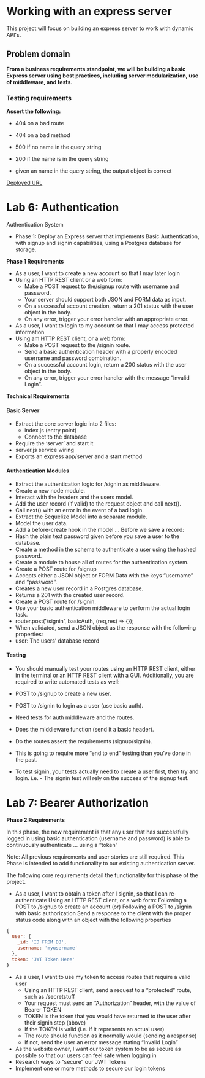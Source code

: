 # Working with an express server

This project will focus on building an express server to work with dynamic API's.

## Problem domain

**From a business requirements standpoint, we will be building a basic Express server using best practices, including server modularization, use of middleware, and tests.**

### Testing requirements

**Assert the following:**

- 404 on a bad route

- 404 on a bad method

- 500 if no name in the query string

- 200 if the name is in the query string

- given an name in the query string, the output object is correct

[Deployed URL](https://basic-express-server-steele.onrender.com/)

# Lab 6: Authentication

Authentication System 

- Phase 1: Deploy an Express server that implements Basic Authentication, with signup and signin capabilities, using a Postgres database for storage.

**Phase 1 Requirements**

- As a user, I want to create a new account so that I may later login
- Using an HTTP REST client or a web form:
  - Make a POST request to the/signup route with username and password.
  - Your server should support both JSON and FORM data as input.
  - On a successful account creation, return a 201 status with the user object in the body.
  - On any error, trigger your error handler with an appropriate error.
- As a user, I want to login to my account so that I may access protected information
- Using am HTTP REST client, or a web form:
  - Make a POST request to the /signin route.
  - Send a basic authentication header with a properly encoded username and password combination.
  - On a successful account login, return a 200 status with the user object in the body.
  - On any error, trigger your error handler with the message “Invalid Login”.

**Technical Requirements**

#### Basic Server

- Extract the core server logic into 2 files:
  - index.js (entry point)
  - Connect to the database
- Require the ‘server’ and start it
- server.js service wiring
- Exports an express app/server and a start method

#### Authentication Modules

- Extract the authentication logic for /signin as middleware.
- Create a new node module.
- Interact with the headers and the users model.
- Add the user record (if valid) to the request object and call next().
- Call next() with an error in the event of a bad login.
- Extract the Sequelize Model into a separate module.
- Model the user data.
- Add a before-create hook in the model … Before we save a record:
- Hash the plain text password given before you save a user to the database.
- Create a method in the schema to authenticate a user using the hashed password.
- Create a module to house all of routes for the authentication system.
- Create a POST route for /signup
- Accepts either a JSON object or FORM Data with the keys “username” and “password”.
- Creates a new user record in a Postgres database.
- Returns a 201 with the created user record.
- Create a POST route for /signin.
- Use your basic authentication middleware to perform the actual login task.
- router.post('/signin', basicAuth, (req,res) => {});
- When validated, send a JSON object as the response with the following properties:
- user: The users’ database record

#### Testing

- You should manually test your routes using an HTTP REST client, either in the terminal or an HTTP REST client with a GUI. Additionally, you are required to write automated tests as well:

- POST to /signup to create a new user.
- POST to /signin to login as a user (use basic auth).
- Need tests for auth middleware and the routes.
- Does the middleware function (send it a basic header).
- Do the routes assert the requirements (signup/signin).
- This is going to require more “end to end” testing than you’ve done in the past.
- To test signin, your tests actually need to create a user first, then try and login. i.e. - The signin test will rely on the success of the signup test.

# Lab 7: Bearer Authorization

**Phase 2 Requirements**

In this phase, the new requirement is that any user that has successfully logged in using basic authentication (username and password) is able to continuously authenticate … using a “token”

Note: All previous requirements and user stories are still required. This Phase is intended to add functionality to our existing authentication server.

The following core requirements detail the functionality for this phase of the project.

- As a user, I want to obtain a token after I signin, so that I can re-authenticate
Using an HTTP REST client, or a web form:
Following a POST to /signup to create an account (or) Following a POST to /signin with basic authorization
Send a response to the client with the proper status code along with an object with the following properties

```javascript
{
  user: {
    _id: 'ID FROM DB',
    username: 'myusername'
  },
  token: 'JWT Token Here'
}
```

- As a user, I want to use my token to access routes that require a valid user
  - Using an HTTP REST client, send a request to a “protected” route, such as /secretstuff
  - Your request must send an “Authorization” header, with the value of Bearer TOKEN
  - TOKEN is the token that you would have returned to the user after their signin step (above)
  - If the TOKEN is valid (i.e. if it represents an actual user)
  - The route should function as it normally would (sending a response)
  - If not, send the user an error message stating “Invalid Login”
- As the website owner, I want our token system to be as secure as possible so that our users can feel safe when logging in
- Research ways to “secure” our JWT Tokens
- Implement one or more methods to secure our login tokens